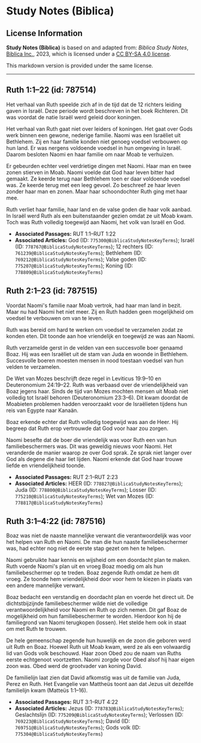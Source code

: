 # Study Notes (Biblica)

## License Information

**Study Notes (Biblica)** is based on and adapted from: _Biblica Study Notes_, [Biblica Inc.](https://www.biblica.com/), 2023, which is licensed under a [CC BY-SA 4.0 license](https://creativecommons.org/licenses/by-sa/4.0/legalcode.en).

This markdown version is provided under the same license.



--------------------------------

## Ruth 1:1–22 (id: 787514)

Het verhaal van Ruth speelde zich af in de tijd dat de 12 richters leiding gaven in Israël. Deze periode wordt beschreven in het boek Richteren. Dit was voordat de natie Israël werd geleid door koningen.

Het verhaal van Ruth gaat niet over leiders of koningen. Het gaat over Gods werk binnen een gewone, nederige familie. Naomi was een Israëliet uit Bethlehem. Zij en haar familie konden niet genoeg voedsel verbouwen op hun land. Er was nergens voldoende voedsel in hun omgeving in Israël. Daarom besloten Naomi en haar familie om naar Moab te verhuizen.

Er gebeurden echter veel verdrietige dingen met Naomi. Haar man en twee zonen stierven in Moab. Naomi voelde dat God haar leven bitter had gemaakt. Ze keerde terug naar Bethlehem toen er daar voldoende voedsel was. Ze keerde terug met een leeg gevoel. Zo beschreef ze haar leven zonder haar man en zonen. Maar haar schoondochter Ruth ging met haar mee.

Ruth verliet haar familie, haar land en de valse goden die haar volk aanbad. In Israël werd Ruth als een buitenstaander gezien omdat ze uit Moab kwam. Toch was Ruth volledig toegewijd aan Naomi, het volk van Israël en God.

* **Associated Passages:** RUT 1:1–RUT 1:22
* **Associated Articles:** God (ID: `775300@BiblicaStudyNotesKeyTerms`); Israël (ID: `778767@BiblicaStudyNotesKeyTerms`); 12 rechters (ID: `761239@BiblicaStudyNotesKeyTerms`); Bethlehem (ID: `769212@BiblicaStudyNotesKeyTerms`); Valse goden (ID: `775207@BiblicaStudyNotesKeyTerms`); Koning (ID: `778809@BiblicaStudyNotesKeyTerms`)

## Ruth 2:1–23 (id: 787515)

Voordat Naomi's familie naar Moab vertrok, had haar man land in bezit. Maar nu had Naomi het niet meer. Zij en Ruth hadden geen mogelijkheid om voedsel te verbouwen om van te leven.

Ruth was bereid om hard te werken om voedsel te verzamelen zodat ze konden eten. Dit toonde aan hoe vriendelijk en toegewijd ze was aan Naomi.

Ruth verzamelde gerst in de velden van een succesvolle boer genaamd Boaz. Hij was een Israëliet uit de stam van Juda en woonde in Bethlehem. Succesvolle boeren moesten mensen in nood toestaan voedsel van hun velden te verzamelen.

De Wet van Mozes beschrijft deze regel in Leviticus 19:9–10 en Deuteronomium 24:19–22\. Ruth was verbaasd over de vriendelijkheid van Boaz jegens haar. Sinds de tijd van Mozes mochten mensen uit Moab niet volledig tot Israël behoren (Deuteronomium 23:3–6\). Dit kwam doordat de Moabieten problemen hadden veroorzaakt voor de Israëlieten tijdens hun reis van Egypte naar Kanaän.

Boaz erkende echter dat Ruth volledig toegewijd was aan de Heer. Hij begreep dat Ruth erop vertrouwde dat God voor haar zou zorgen.

Naomi besefte dat de boer die vriendelijk was voor Ruth een van hun familiebeschermers was. Dit was geweldig nieuws voor Naomi. Het veranderde de manier waarop ze over God sprak. Ze sprak niet langer over God als degene die haar liet lijden. Naomi erkende dat God haar trouwe liefde en vriendelijkheid toonde.

* **Associated Passages:** RUT 2:1–RUT 2:23
* **Associated Articles:** HEER (ID: `778827@BiblicaStudyNotesKeyTerms`); Juda (ID: `778800@BiblicaStudyNotesKeyTerms`); Losser (ID: `775210@BiblicaStudyNotesKeyTerms`); Wet van Mozes (ID: `778817@BiblicaStudyNotesKeyTerms`)

## Ruth 3:1–4:22 (id: 787516)

Boaz was niet de naaste mannelijke verwant die verantwoordelijk was voor het helpen van Ruth en Naomi. De man die hun naaste familiebeschermer was, had echter nog niet de eerste stap gezet om hen te helpen.

Naomi gebruikte haar kennis en wijsheid om een doordacht plan te maken. Ruth voerde Naomi's plan uit en vroeg Boaz moedig om als hun familiebeschermer op te treden. Boaz zegende Ruth omdat ze hem dit vroeg. Ze toonde hem vriendelijkheid door voor hem te kiezen in plaats van een andere mannelijke verwant.

Boaz bedacht een verstandig en doordacht plan en voerde het direct uit. De dichtstbijzijnde familiebeschermer wilde niet de volledige verantwoordelijkheid voor Naomi en Ruth op zich nemen. Dit gaf Boaz de mogelijkheid om hun familiebeschermer te worden. Hierdoor kon hij de familiegrond van Naomi terugkopen (lossen). Het stelde hem ook in staat om met Ruth te trouwen.

De hele gemeenschap zegende hun huwelijk en de zoon die geboren werd uit Ruth en Boaz. Hoewel Ruth uit Moab kwam, werd ze als een volwaardig lid van Gods volk beschouwd. Haar zoon Obed zou de naam van Ruths eerste echtgenoot voortzetten. Naomi zorgde voor Obed alsof hij haar eigen zoon was. Obed werd de grootvader van koning David.

De familielijn laat zien dat David afkomstig was uit de familie van Juda, Perez en Ruth. Het Evangelie van Mattheüs toont aan dat Jezus uit dezelfde familielijn kwam (Matteüs 1:1–16\).

* **Associated Passages:** RUT 3:1–RUT 4:22
* **Associated Articles:** Jezus (ID: `778783@BiblicaStudyNotesKeyTerms`); Geslachtslijn (ID: `775209@BiblicaStudyNotesKeyTerms`); Verlossen (ID: `769223@BiblicaStudyNotesKeyTerms`); David (ID: `769751@BiblicaStudyNotesKeyTerms`); Gods volk (ID: `775304@BiblicaStudyNotesKeyTerms`)

